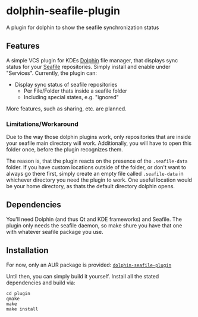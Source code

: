 # dolphin-seafile-plugin
A plugin for dolphin to show the seafile synchronization status

## Features
A simple VCS plugin for KDEs [Dolphin](https://www.kde.org/applications/system/dolphin/) file manager, that displays sync status for your [Seafile](https://www.seafile.com/en/home/) repositories. Simply install and enable under "Services". Currently, the plugin can:

- Display sync status of seafile repositories
	- Per File/Folder thats inside a seafile folder
	- Including special states, e.g. "ignored"

More features, such as sharing, etc. are planned.

### Limitations/Workaround
Due to the way those dolphin plugins work, only repositories that are inside your seafile main directory will work. Additionally, you will have to open this folder once, before the plugin recognizes them.

The reason is, that the plugin reacts on the presence of the `.seafile-data` folder. If you have custom locations outside of the folder, or don't want to always go there first, simply create an empty file called `.seafile-data` in whichever directory you need the plugin to work.
One useful location would be your home directory, as thats the default directory dolphin opens.

## Dependencies
You'll need Dolphin (and thus Qt and KDE frameworks) and Seafile. The plugin only needs the seafile daemon, so make shure you have that one with whatever seafile package you use.

## Installation
For now, only an AUR package is provided: [`dolphin-seafile-plugin`](https://aur.archlinux.org/packages/dolphin-seafile-plugin)

Until then, you can simply build it yourself. Install all the stated dependencies and build via:
```
cd plugin
qmake
make
make install
```
